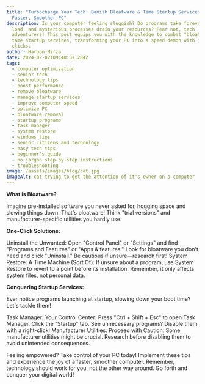 ```yaml
---
title: "Turbocharge Your Tech: Banish Bloatware & Tame Startup Services for a
  Faster, Smoother PC"
description: Is your computer feeling sluggish? Do programs take forever to
  load, and mysterious processes drain your resources? Fear not, tech
  adventurers! This post equips you with the knowledge to combat "bloatware" and
  tame startup services, transforming your PC into a speed demon with just a few
  clicks.
author: Haroon Mirza
date: 2024-02-02T09:48:37.284Z
tags:
  - computer optimization
  - senior tech
  - technology tips
  - boost performance
  - remove bloatware
  - manage startup services
  - improve computer speed
  - optimize PC
  - bloatware removal
  - startup programs
  - task manager
  - system restore
  - windows tips
  - senior citizens and technology
  - easy tech tips
  - beginner's guide
  - no jargon step-by-step instructions
  - troubleshooting
image: /assets/images/blog/cat.jpg
imageAlt: cat trying to get the attention of it's owner on a computer
---
```

<strong> What is Bloatware?</strong>

Imagine pre-installed software you never asked for, hogging space and slowing things down. That's bloatware! Think "trial versions" and manufacturer-specific utilities you hardly use.

<strong>One-Click Solutions:</strong>

Uninstall the Unwanted: Open "Control Panel" or "Settings" and find "Programs and Features" or "Apps & features." Look for bloatware you don't need and click "Uninstall." Be cautious if unsure—research first!
System Restore: A Time Machine (Sort Of): If unsure about a program, use System Restore to revert to a point before its installation. Remember, it only affects system files, not personal data.

<strong>Conquering Startup Services:</strong>

Ever notice programs launching at startup, slowing down your boot time? Let's tackle them!

Task Manager: Your Control Center: Press "Ctrl + Shift + Esc" to open Task Manager. Click the "Startup" tab. See unnecessary programs? Disable them with a right-click!
Manufacturer Utilities: Proceed with Caution: Some manufacturer utilities might be crucial. Research before disabling them to avoid unintended consequences.

Feeling empowered? Take control of your PC today! Implement these tips and experience the joy of a faster, smoother computer. Remember, technology should work for you, not the other way around. Go forth and conquer your digital world!
